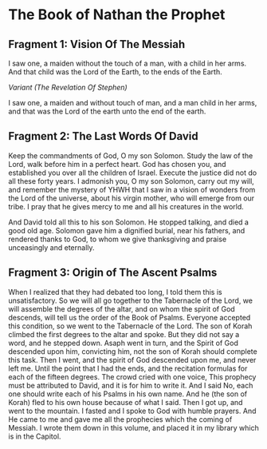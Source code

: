 # The Book of Nathan the Prophet

## Fragment 1: Vision Of The Messiah

I saw one, a maiden without the touch of a man, with a child in her arms. And that child was the Lord of the Earth, to the ends of the Earth.

*Variant (The Revelation Of Stephen)*

I saw one, a maiden and without touch of man, and a man child in her arms, and that was the Lord of the earth unto the end of the earth.

## Fragment 2: The Last Words Of David

Keep the commandments of God, O my son Solomon. Study the law of the Lord, walk before him in a perfect heart. God has chosen you, and established you over all the children of Israel. Execute the justice did not do all these forty years. I admonish you, O my son Solomon, carry out my will, and remember the mystery of YHWH that I saw in a vision of wonders from the Lord of the universe, about his virgin mother, who will emerge from our tribe. I pray that he gives mercy to me and all his creatures in the world.

And David told all this to his son Solomon. He stopped talking, and died a good old age. Solomon gave him a dignified burial, near his fathers, and rendered thanks to God, to whom we give thanksgiving and praise unceasingly and eternally.

## Fragment 3: Origin of The Ascent Psalms

When I realized that they had debated too long, I told them this is unsatisfactory. So we will all go together to the Tabernacle of the Lord, we will assemble the degrees of the altar, and on whom the spirit of God descends, will tell us the order of the Book of Psalms. Everyone accepted this condition, so we went to the Tabernacle of the Lord. The son of Korah climbed the first degrees to the altar and spoke. But they did not say a word, and he stepped down. Asaph went in turn, and the Spirit of God descended upon him, convicting him, not the son of Korah should complete this task. Then I went, and the spirit of God descended upon me, and never left me. Until the point that I had the ends, and the recitation formulas for each of the fifteen degrees. The crowd cried with one voice, This prophecy must be attributed to David, and it is for him to write it. And I said No, each one should write each of his Psalms in his own name. And he (the son of Korah) fled to his own house because of what I said. Then I got up, and went to the mountain. I fasted and I spoke to God with humble prayers. And He came to me and gave me all the prophecies which the coming of Messiah. I wrote them down in this volume, and placed it in my library which is in the Capitol.
